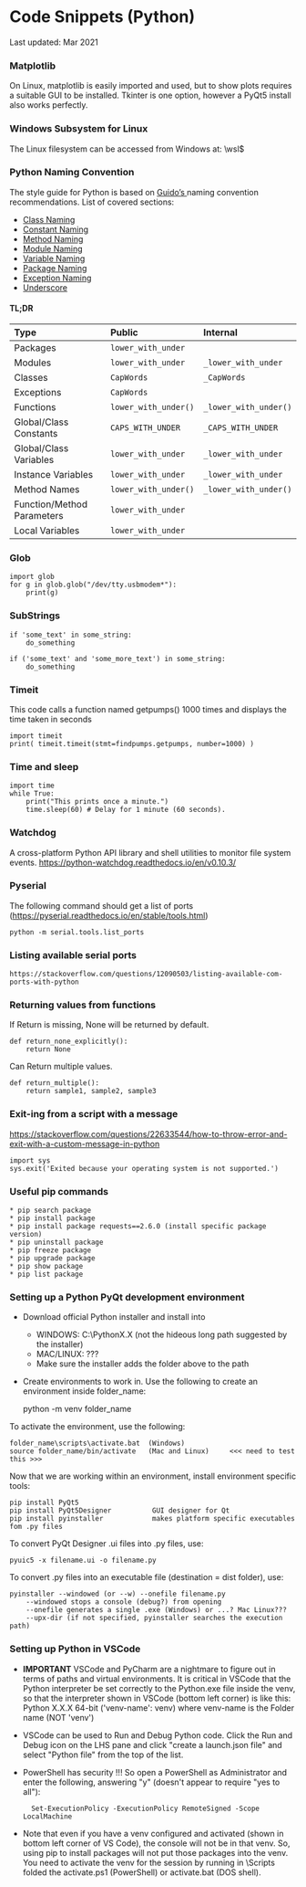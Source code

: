# Code Snippets (Python)

Last updated: Mar 2021

### Matplotlib
On Linux, matplotlib is easily imported and used, but to show plots requires a suitable GUI to be installed. Tkinter is one option, however a PyQt5 install also works perfectly.  

### Windows Subsystem for Linux
The Linux filesystem can be accessed from Windows at: \\wsl$

### Python Naming Convention
The style guide for Python is based on [Guido’s ](https://www.python.org/doc/essays/styleguide/)naming convention recommendations. List of covered sections:

* [Class Naming](../python/class-naming.md)
* [Constant Naming](../python/constant-naming.md)
* [Method Naming](../python/method-naming.md)
* [Module Naming](../python/module-naming.md)
* [Variable Naming](../python/variable-naming.md)
* [Package Naming](../python/package-naming.md "Python Package Naming")
* [Exception Naming](../python/exception-naming.md)
* [Underscore](../python/underscore.md)

#### TL;DR

| Type | Public | Internal |
| :--- | :--- | :--- |
| Packages | `lower_with_under` |  |
| Modules | `lower_with_under` | `_lower_with_under` |
| Classes | `CapWords` | `_CapWords` |
| Exceptions | `CapWords` |  |
| Functions | `lower_with_under()` | `_lower_with_under()` |
| Global/Class Constants | `CAPS_WITH_UNDER` | `_CAPS_WITH_UNDER` |
| Global/Class Variables | `lower_with_under` | `_lower_with_under` |
| Instance Variables | `lower_with_under` | `_lower_with_under` |
| Method Names | `lower_with_under()` | `_lower_with_under()` |
| Function/Method Parameters | `lower_with_under` |  |
| Local Variables | `lower_with_under` |  |

### Glob
    import glob
    for g in glob.glob("/dev/tty.usbmodem*"):
        print(g)

### SubStrings
    if 'some_text' in some_string:
        do_something

    if ('some_text' and 'some_more_text') in some_string:
        do_something

### Timeit
This code calls a function named getpumps() 1000 times and displays the time taken in seconds

    import timeit
    print( timeit.timeit(stmt=findpumps.getpumps, number=1000) )

### Time and sleep
    import time
    while True:
        print("This prints once a minute.")
        time.sleep(60) # Delay for 1 minute (60 seconds).

### Watchdog
A cross-platform Python API library and shell utilities to monitor file system events.
https://python-watchdog.readthedocs.io/en/v0.10.3/

### Pyserial
The following command should get a list of ports (https://pyserial.readthedocs.io/en/stable/tools.html)

    python -m serial.tools.list_ports

### Listing available serial ports

    https://stackoverflow.com/questions/12090503/listing-available-com-ports-with-python

### Returning values from functions
If Return is missing, None will be returned by default.

    def return_none_explicitly():
        return None
        
Can Return multiple values.

    def return_multiple():
        return sample1, sample2, sample3

### Exit-ing from a script with a message
https://stackoverflow.com/questions/22633544/how-to-throw-error-and-exit-with-a-custom-message-in-python

    import sys
    sys.exit('Exited because your operating system is not supported.')

### Useful pip commands

    * pip search package
    * pip install package
    * pip install package requests==2.6.0 (install specific package version)
    * pip uninstall package
    * pip freeze package
    * pip upgrade package
    * pip show package
    * pip list package

### Setting up a Python PyQt development environment
* Download official Python installer and install into 
    * WINDOWS: C:\PythonX.X (not the hideous long path suggested by the installer)
    * MAC/LINUX: ???
    * Make sure the installer adds the folder above to the path

* Create environments to work in. Use the following to create an environment inside folder_name:

    python -m venv folder_name 

To activate the environment, use the following:

    folder_name\scripts\activate.bat  (Windows)
    source folder_name/bin/activate   (Mac and Linux)     <<< need to test this >>>

Now that we are working within an environment, install environment specific tools:

    pip install PyQt5
    pip install PyQt5Designer          GUI designer for Qt
    pip install pyinstaller            makes platform specific executables fom .py files

To convert PyQt Designer .ui files into .py files, use:

    pyuic5 -x filename.ui -o filename.py

To convert .py files into an executable file (destination = dist folder), use:

    pyinstaller --windowed (or --w) --onefile filename.py
        --windowed stops a console (debug?) from opening
        --onefile generates a single .exe (Windows) or ...? Mac Linux???
        --upx-dir (if not specified, pyinstaller searches the execution path)  

### Setting up Python in VSCode
* **IMPORTANT** VSCode and PyCharm are a nightmare to figure out in terms of paths and virtual environments. It is critical in VSCode that the Python interpreter be set correctly to the Python.exe file inside the venv, so that the interpreter shown in VSCode (bottom left corner) is like this:
	Python X.X.X 64-bit ('venv-name': venv) where venv-name is the Folder name (NOT 'venv')

* VSCode can be used to Run and Debug Python code. Click the Run and Debug icon on the LHS pane and click "create a launch.json file" and select "Python file" from the top of the list.

* PowerShell has security !!! So open a PowerShell as Administrator and enter the following, answering "y" (doesn't appear to require "yes to all"):

	    Set-ExecutionPolicy -ExecutionPolicy RemoteSigned -Scope LocalMachine
		
* Note that even if you have a venv configured and activated (shown in bottom left corner of VS Code), the console will not be in that venv. So, using pip to install packages will not put those packages into the venv. You need to activate the venv for the session by running in \Scripts folded the activate.ps1 (PowerShell) or activate.bat (DOS shell).
